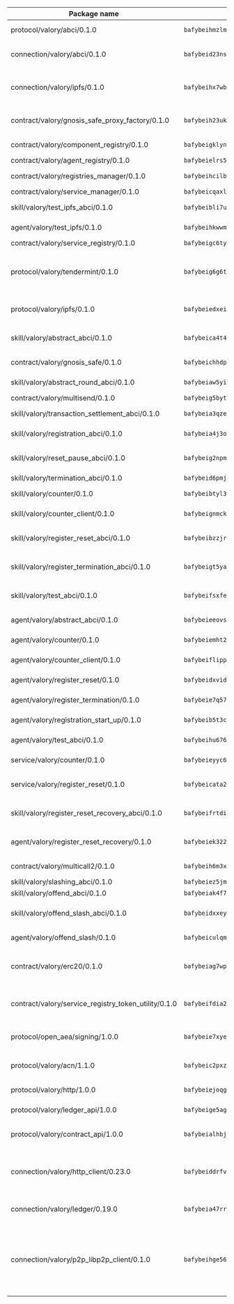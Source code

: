 | Package name                                                  | Package hash                                                  | Description                                                                                                                |
| ------------------------------------------------------------- | ------------------------------------------------------------- | -------------------------------------------------------------------------------------------------------------------------- |
| protocol/valory/abci/0.1.0                                    | `bafybeihmzlmmb4pdo3zkhg6ehuyaa4lhw7bfpclln2o2z7v3o6fcep26iu` | A protocol for ABCI requests and responses.                                                                                |
| connection/valory/abci/0.1.0                                  | `bafybeid23nskedu6ilfcuk72fdh2ckvouvjzdf27dnvhfydi6uyjnhkeua` | connection to wrap communication with an ABCI server.                                                                      |
| connection/valory/ipfs/0.1.0                                  | `bafybeihx7wb5hngjobw2salzqqryrhxvmxfuw7o2npjyqd2talmh2flqeq` | A connection responsible for uploading and downloading files from IPFS.                                                    |
| contract/valory/gnosis_safe_proxy_factory/0.1.0               | `bafybeih23ukyrctpx4wcy57ddehqlpbllv2mplxdqxpheiaon6bhvaygye` | Gnosis Safe proxy factory (GnosisSafeProxyFactory) contract                                                                |
| contract/valory/component_registry/0.1.0                      | `bafybeigklynwl3mfav5yt5zdkrqe6rukv4ygdhpdusk66ojt4jj7tunxcy` | Component registry contract                                                                                                |
| contract/valory/agent_registry/0.1.0                          | `bafybeielrs5qih3r6qhnily6x4h4j4j6kux6eqr546homow4c5ljgfyljq` | Agent registry contract                                                                                                    |
| contract/valory/registries_manager/0.1.0                      | `bafybeihcilb27ekgoplmc43iog2zrus63fufql4rly2umbuj573nu3zpg4` | Registries Manager contract                                                                                                |
| contract/valory/service_manager/0.1.0                         | `bafybeicqaxlgnqwrv3uucb2wm36zrptg4p5kcuh44v6chqv5ius3z6x4yi` | Service Manager contract                                                                                                   |
| skill/valory/test_ipfs_abci/0.1.0                             | `bafybeibli7ub6cuoztpazvygiwidzzbqjeknoqtnc5whz5czjc2syuuvde` | IPFS e2e testing application.                                                                                              |
| agent/valory/test_ipfs/0.1.0                                  | `bafybeihkwwmrtpmskbkjxkwxnxvirlcdliirdqswxlmb66wx2sy2dgpjwi` | Agent for testing the ABCI connection.                                                                                     |
| contract/valory/service_registry/0.1.0                        | `bafybeigc6tymql6jieonl5k7x4m4757j2tg7d4wni2a3a4m4p4ai7qzskq` | Service Registry contract                                                                                                  |
| protocol/valory/tendermint/0.1.0                              | `bafybeig6g6twajlwssfbfp5rlnu5mwzuu5kgak5cs4fich7rlkx6whesnu` | A protocol for communication between two AEAs to share tendermint configuration details.                                   |
| protocol/valory/ipfs/0.1.0                                    | `bafybeiedxeismnx3k5ty4mvvhlqideixlhqmi5mtcki4lxqfa7uqh7p33u` | A protocol specification for IPFS requests and responses.                                                                  |
| skill/valory/abstract_abci/0.1.0                              | `bafybeica4t4ejki7bdqysq7ann5izp5yty26qthynpvklrn5y6hsaud6e4` | The abci skill provides a template of an ABCI application.                                                                 |
| contract/valory/gnosis_safe/0.1.0                             | `bafybeichhdp37gtc26v6uinxn6l65snrs6aw6orlytspmu52lkdpqodt5e` | Gnosis Safe (GnosisSafeL2) contract                                                                                        |
| skill/valory/abstract_round_abci/0.1.0                        | `bafybeiaw5yiqzs3ntqfjrn5sieej7qygyt7usxni77itg75m6p74am73k4` | abstract round-based ABCI application                                                                                      |
| contract/valory/multisend/0.1.0                               | `bafybeig5byt5urg2d2bsecufxe5ql7f4mezg3mekfleeh32nmuusx66p4y` | MultiSend contract                                                                                                         |
| skill/valory/transaction_settlement_abci/0.1.0                | `bafybeia3qzetsacuf2y3ppbllbifckskyfcjjsqxg33rr6y4imr6upaepy` | ABCI application for transaction settlement.                                                                               |
| skill/valory/registration_abci/0.1.0                          | `bafybeia4j3ozqvmoboombydvkhszjva5oavy6pxmzyt4w6hag5af6kydbi` | ABCI application for common apps.                                                                                          |
| skill/valory/reset_pause_abci/0.1.0                           | `bafybeig2npmixbrppyt6o7fcinxxkdlj3ck3cyitkezpyphbauelteljgi` | ABCI application for resetting and pausing app executions.                                                                 |
| skill/valory/termination_abci/0.1.0                           | `bafybeid6pmjghkqznzfexqwjv4lahn6xjebxig6t3iy6xx42xz2rsyhas4` | Termination skill.                                                                                                         |
| skill/valory/counter/0.1.0                                    | `bafybeibtyl36zbtg64pl4guabndvlp4qls2b3olma4ikzayzmoaehdddau` | The ABCI Counter application example.                                                                                      |
| skill/valory/counter_client/0.1.0                             | `bafybeignmckuvyuzvnwuhuor7oewy6yu7mpqht6ot46tznwujj5uu5ghc4` | A client for the ABCI counter application.                                                                                 |
| skill/valory/register_reset_abci/0.1.0                        | `bafybeibzzjrs27ogjkny5nbdrlle6zjigj52y7qavrv5cgzg2fxwmoouuq` | ABCI application for dummy skill that registers and resets                                                                 |
| skill/valory/register_termination_abci/0.1.0                  | `bafybeigt5ya3d2ot5rwp7i2hufj67rnrp3y3ura2tkvykxvn7dcpfnszwu` | ABCI application for dummy skill that registers and resets                                                                 |
| skill/valory/test_abci/0.1.0                                  | `bafybeifsxfevqdunoohwq7mnxvptypkiswnce24owme73qadkpdssp7rim` | ABCI application for testing the ABCI connection.                                                                          |
| agent/valory/abstract_abci/0.1.0                              | `bafybeieeovsrhhlayqfk3fuukktnxx5uinutpejv4wwi23x5vxjiol7gf4` | The abstract ABCI AEA - for testing purposes only.                                                                         |
| agent/valory/counter/0.1.0                                    | `bafybeiemht2egjfsmqr7fhdxwah6vhxg32fi252y3fduucafxytmvh52gy` | The ABCI Counter example as an AEA                                                                                         |
| agent/valory/counter_client/0.1.0                             | `bafybeiflippzeakw35jhoih6fremphknicrf46cwx7jbgmelcmuxdrweky` | The ABCI Counter example as an AEA                                                                                         |
| agent/valory/register_reset/0.1.0                             | `bafybeidxvidv4y2cuqtzqdfey34u7swkptw3k5eqc35bcr2qfjvcujxmfa` | Register reset to replicate Tendermint issue.                                                                              |
| agent/valory/register_termination/0.1.0                       | `bafybeie7q57xcpwxvqvxhyelpsesug5kzm7jm3bgc5c3a4qje4rkfc6gcu` | Register terminate to test the termination feature.                                                                        |
| agent/valory/registration_start_up/0.1.0                      | `bafybeib5t3cu4yi76alyud7fvymohr2b6izbjxss3v2r2ux7kuypu6vgqe` | Registration start-up ABCI example.                                                                                        |
| agent/valory/test_abci/0.1.0                                  | `bafybeihu6767dmpcmljre7s7yvgfsszs7xybjmzy7ogkkwipmtyoo7ddbu` | Agent for testing the ABCI connection.                                                                                     |
| service/valory/counter/0.1.0                                  | `bafybeieyyc6xksxpszesbfzq2flo77l6cpdl7ji6r6b4oe2qyzdklvvp7q` | A set of agents incrementing a counter                                                                                     |
| service/valory/register_reset/0.1.0                           | `bafybeicata2in3rxnbtcykp3fhkex73nxydt5b3jazwrqjhyto74vfh2b4` | Test and debug tendermint reset mechanism.                                                                                 |
| skill/valory/register_reset_recovery_abci/0.1.0               | `bafybeifrtdiyy6d2ww6pqdpazl2gjkh4kxfiv72dt2rf72gmcbslxes5vi` | ABCI application for dummy skill that registers and resets                                                                 |
| agent/valory/register_reset_recovery/0.1.0                    | `bafybeiek322ljtva3qalshblxk44h432lxlbrteavr6ratxm6qjsqd2ste` | Agent to showcase hard reset as a recovery mechanism.                                                                      |
| contract/valory/multicall2/0.1.0                              | `bafybeih6m3xj47t4z4r6a4oi4n7wlg7os6wqkrhyz3xg6j3eghqwryg5de` | The MakerDAO multicall2 contract.                                                                                          |
| skill/valory/slashing_abci/0.1.0                              | `bafybeiez5jmtwy5mxm6zjnkl4fipnshemgwgcjhp4xk76fxbkrlzqkvbyi` | Slashing skill.                                                                                                            |
| skill/valory/offend_abci/0.1.0                                | `bafybeiak4f72bfpkgoraoo2hfmgweiiukh5x2h62unn3tlm3dna43rqztm` | Offend ABCI application.                                                                                                   |
| skill/valory/offend_slash_abci/0.1.0                          | `bafybeidxxeyvxhcog2kauwf3jqw7myumqpiykiimf4237gf2rqikoeqpdi` | ABCI application used in order to test the slashing abci                                                                   |
| agent/valory/offend_slash/0.1.0                               | `bafybeiculqm23j5axgeety5zhoye4wurhz2czp7yts4lvalrglhwjkumuy` | Offend and slash to test the slashing feature.                                                                             |
| contract/valory/erc20/0.1.0                                   | `bafybeiag7wpfri44bwrx26374mnxyglmwxod6gu37foqkvloqr7oeldlgu` | The scaffold contract scaffolds a contract to be implemented by the developer.                                             |
| contract/valory/service_registry_token_utility/0.1.0          | `bafybeifdia2y5546tvk6xzxeaqzf2n5n7dutj2hdzbgenxohaqhjtnjqm4` | The scaffold contract scaffolds a contract to be implemented by the developer.                                             |
| protocol/open_aea/signing/1.0.0                               | `bafybeie7xyems76v5b4wc2lmaidcujizpxfzjnnwdeokmhje53g7ym25ii` | A protocol for communication between skills and decision maker.                                                            |
| protocol/valory/acn/1.1.0                                     | `bafybeic2pxzfc3voxl2ejhcqyf2ehm4wm5gxvgx7bliloiqi2uppmq6weu` | The protocol used for envelope delivery on the ACN.                                                                        |
| protocol/valory/http/1.0.0                                    | `bafybeiejoqgv7finfxo3rcvvovrlj5ccrbgxodjq43uo26ylpowsa3llfe` | A protocol for HTTP requests and responses.                                                                                |
| protocol/valory/ledger_api/1.0.0                              | `bafybeige5agrztgzfevyglf7mb4o7pzfttmq4f6zi765y4g2zvftbyowru` | A protocol for ledger APIs requests and responses.                                                                         |
| protocol/valory/contract_api/1.0.0                            | `bafybeialhbjvwiwcnqq3ysxcyemobcbie7xza66gaofcvla5njezkvhcka` | A protocol for contract APIs requests and responses.                                                                       |
| connection/valory/http_client/0.23.0                          | `bafybeiddrfvomrmgvh5yuv2coq7ci72wcdf663stayi3m5aawnj4srggce` | The HTTP_client connection that wraps a web-based client connecting to a RESTful API specification.                        |
| connection/valory/ledger/0.19.0                               | `bafybeia47rr37ianvwsh77tjjpv3nwif5sywhhy2fbdshnz4a2icwln76a` | A connection to interact with any ledger API and contract API.                                                             |
| connection/valory/p2p_libp2p_client/0.1.0                     | `bafybeihge56dn3xep2dzomu7rtvbgo4uc2qqh7ljl3fubqdi2lq44gs5lq` | The libp2p client connection implements a tcp connection to a running libp2p node as a traffic delegate to send/receive envelopes to/from agents in the DHT. |
